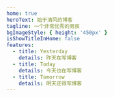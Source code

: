 ```yaml
---
home: true
heroText: 始于清风的博客
tagline: 一个非常优秀的男孩
bgImageStyle: { height: '450px' }
isShowTitleInHome: false
features:
  - title: Yesterday
    details: 昨天在写博客
  - title: Today
    details: 今天也在写博客
  - title: Tomorrow
    details: 明天还得写博客
---
```

